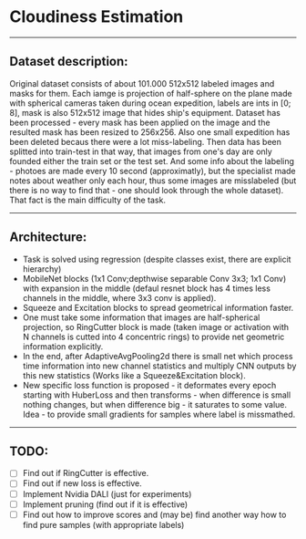 # Cloudiness Estimation
____
## Dataset description:
Original dataset consists of about 101.000 512x512 labeled images and masks for them.
Each iamge is projection of half-sphere on the plane made with spherical cameras taken during ocean expedition, labels are ints in [0; 8], mask is also 512x512 image that hides ship's equipment. Dataset has been processed - every mask has been applied on the image and the resulted mask has been resized to 256x256. Also one small expedition has been deleted becaus there were a lot miss-labeling.
Then data has been splitted into train-test in that way, that images from one's day are only founded either the train set or the test set.
And some info about the labeling - photoes are made every 10 second (approximatly), but the specialist made notes about weather only each hour, thus some images are misslabeled (but there is no way to find that - one should look through the whole dataset). That fact is the main difficulty of the task.

____
## Architecture:
- Task is solved using regression (despite classes exist, there are explicit hierarchy)
- MobileNet blocks (1x1 Conv;depthwise separable  Conv 3x3; 1x1 Conv) with expansion in the middle (defaul resnet block has 4 times less channels in the middle, where 3x3 conv is applied).
- Squeeze and Excitation blocks to spread geometrical information faster.
- One must take some information that images are half-spherical projection, so RingCutter block is made (taken image or activation with N channels is cutted into 4 concentric rings) to provide net geometric information explicitly.
- In the end, after AdaptiveAvgPooling2d there is small net which process time information into new channel statistics and multiply CNN outputs by this new statistics (Works like a Squeeze&Excitation block).
- New specific loss function is proposed - it deformates every epoch starting with HuberLoss and then transforms - when difference is small nothing changes, but when difference big - it saturates to some value. Idea - to provide small gradients for samples where label is missmathed.
----

## TODO:
- [ ] Find out if RingCutter is effective.
- [ ] Find out if new loss is effective.
- [ ] Implement Nvidia DALI (just for experiments)
- [ ] Implement pruning (find out if it is effective)
- [ ] Find out how to improve scores and (may be) find another way how to find pure samples (with appropriate labels)